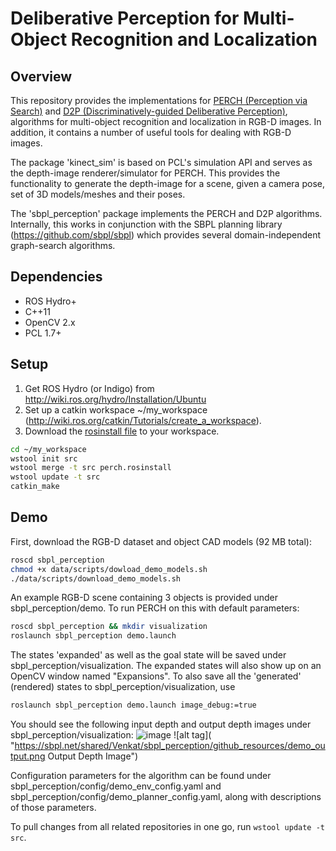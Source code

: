 # Deliberative Perception for Multi-Object Recognition and Localization

Overview
--------
This repository provides the implementations for <a href="http://www.cs.cmu.edu/~venkatrn/papers/icra16a.pdf">PERCH (Perception via Search)</a> and <a href="http://www.cs.cmu.edu/~venkatrn/papers/rss16.pdf">D2P (Discriminatively-guided Deliberative Perception)</a>, algorithms for multi-object recognition and localization in RGB-D images. In addition, it contains a number of useful tools for dealing with RGB-D images.

The package 'kinect_sim' is based on PCL's simulation API and serves as the depth-image renderer/simulator for PERCH. This provides the functionality to generate the depth-image for a scene, given a camera pose, set of 3D models/meshes and their poses.

The 'sbpl_perception' package implements the PERCH and D2P algorithms. Internally, this works in conjunction with the SBPL planning library (https://github.com/sbpl/sbpl) which provides several domain-independent graph-search algorithms.

Dependencies
------------

- ROS Hydro+
- C++11
- OpenCV 2.x
- PCL 1.7+

Setup
-----

1. Get ROS Hydro (or Indigo) from http://wiki.ros.org/hydro/Installation/Ubuntu
2. Set up a catkin workspace ~/my_workspace (http://wiki.ros.org/catkin/Tutorials/create_a_workspace).
3. Download the <a href="https://raw.githubusercontent.com/venkatrn/perception/master/perch.rosinstall" download="perch.rosinstall">rosinstall file</a> to your workspace.

```bash
cd ~/my_workspace
wstool init src
wstool merge -t src perch.rosinstall
wstool update -t src
catkin_make
```

Demo
----
First, download the RGB-D dataset and object CAD models (92 MB total):

```bash
roscd sbpl_perception 
chmod +x data/scripts/dowload_demo_models.sh
./data/scripts/download_demo_models.sh
```

An example RGB-D scene containing 3 objects is provided under sbpl_perception/demo. To run PERCH on this with default parameters:

```bash
roscd sbpl_perception && mkdir visualization
roslaunch sbpl_perception demo.launch 
```

The states 'expanded' as well as the goal state will be saved under sbpl_perception/visualization. The expanded states will also show up on an OpenCV window named "Expansions". To also save all the 'generated' (rendered) states to sbpl_perception/visualization, use

```bash
roslaunch sbpl_perception demo.launch image_debug:=true
```
You should see the following input depth and output depth images under sbpl_perception/visualization:
![image](https://sbpl.net/shared/Venkat/sbpl_perception/github_resources/demo_input.png)
![alt tag]( "https://sbpl.net/shared/Venkat/sbpl_perception/github_resources/demo_output.png Output Depth Image")

Configuration parameters for the algorithm can be found under sbpl_perception/config/demo_env_config.yaml and sbpl_perception/config/demo_planner_config.yaml, along with descriptions of those parameters.

To pull changes from all related repositories in one go, run ```wstool update -t src```.
